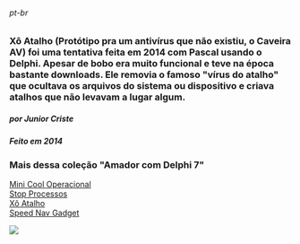 ###### _pt-br_
###  Xô Atalho (Protótipo pra um antivírus que não existiu, o Caveira AV) foi uma tentativa feita em 2014 com Pascal usando o Delphi. Apesar de bobo era muito funcional e teve na época bastante downloads. Ele removia o famoso "vírus do atalho" que ocultava os arquivos do sistema ou dispositivo e criava atalhos que não levavam a lugar algum.
##### por Junior Criste
##### Feito em 2014

### Mais dessa coleção "Amador com Delphi 7" 
<a href="https://github.com/JuniorCriste/M-C-O">Mini Cool Operacional</a><br />
<a href="https://github.com/JuniorCriste/Stop-Processos">Stop Processos</a><br />
<a href="https://github.com/JuniorCriste/Xo-Atalho">Xô Atalho</a><br />
<a href="https://github.com/JuniorCriste/Speed-Nav-Navegador-Flutuante-Gadget">Speed Nav Gadget</a><br />


![](https://github.com/JuniorCriste/Xo-Atalho/blob/master/src/assets/Capturas/Captura.png)
